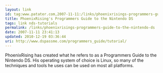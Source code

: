 ```yaml
---
layout: link
id: tag:www.patater.com,2007-11-11:/links/phoenixrisings-programmers-guide-to-the-nintendo-ds
title: PhoenixRising's Programmers Guide to the Nintendo DS
tags: link nds-tutorials
permalink: /links/phoenixrisings-programmers-guide-to-the-nintendo-ds
date: 2007-11-11 23:41:13
updated: 2010-12-19 03:36:44
uri: http://www.dspassme.com/programmers_guide/tutorial/
---
```

PhoenixRising has created what he refers to as a Programmers Guide to the
Nintendo DS. His operating system of choice is Linux, so many of the techniques
and tools he uses can be used on most all platforms.
